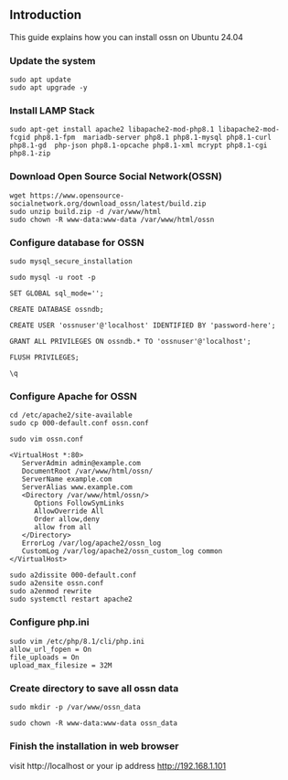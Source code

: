 ## Introduction

This guide explains how  you can install ossn on Ubuntu 24.04

### Update the system

```
sudo apt update  
sudo apt upgrade -y
```

### Install LAMP Stack

```
sudo apt-get install apache2 libapache2-mod-php8.1 libapache2-mod-fcgid php8.1-fpm  mariadb-server php8.1 php8.1-mysql php8.1-curl php8.1-gd  php-json php8.1-opcache php8.1-xml mcrypt php8.1-cgi  php8.1-zip
```

### Download Open Source Social Network(OSSN)

```
wget https://www.opensource-socialnetwork.org/download_ossn/latest/build.zip  
sudo unzip build.zip -d /var/www/html  
sudo chown -R www-data:www-data /var/www/html/ossn
```

### Configure database for OSSN

```
sudo mysql_secure_installation
```

```
sudo mysql -u root -p
```

```
SET GLOBAL sql_mode='';
```

```
CREATE DATABASE ossndb;  
```

```
CREATE USER 'ossnuser'@'localhost' IDENTIFIED BY 'password-here';  
```

```
GRANT ALL PRIVILEGES ON ossndb.* TO 'ossnuser'@'localhost';
```

```
FLUSH PRIVILEGES;
```

```
\q
```
  
### Configure Apache for OSSN

```
cd /etc/apache2/site-available  
sudo cp 000-default.conf ossn.conf
```

```
sudo vim ossn.conf
```

```
<VirtualHost *:80>
   ServerAdmin admin@example.com  
   DocumentRoot /var/www/html/ossn/  
   ServerName example.com  
   ServerAlias www.example.com  
   <Directory /var/www/html/ossn/> 
      Options FollowSymLinks  
      AllowOverride All  
      Order allow,deny  
      allow from all  
   </Directory>
   ErrorLog /var/log/apache2/ossn_log  
   CustomLog /var/log/apache2/ossn_custom_log common    
</VirtualHost>
```

```
sudo a2dissite 000-default.conf  
sudo a2ensite ossn.conf  
sudo a2enmod rewrite  
sudo systemctl restart apache2
```

### Configure php.ini

```
sudo vim /etc/php/8.1/cli/php.ini  
allow_url_fopen = On  
file_uploads = On
upload_max_filesize = 32M
```
 
### Create directory to save all ossn data

```
sudo mkdir -p /var/www/ossn_data
```

```
sudo chown -R www-data:www-data ossn_data
```

### Finish the installation in web browser

visit http://localhost or your ip address http://192.168.1.101
